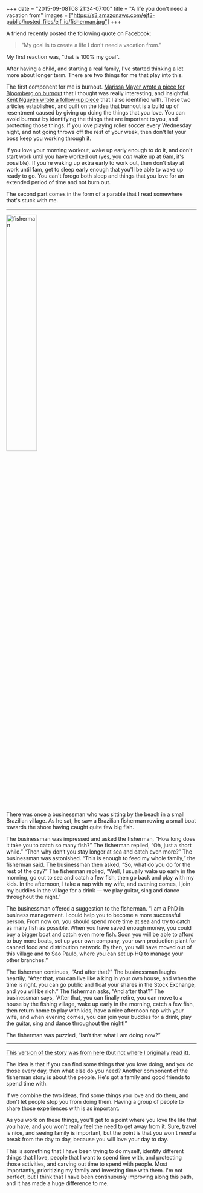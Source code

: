 +++
date = "2015-09-08T08:21:34-07:00"
title = "A life you don't need a vacation from"
images = ["https://s3.amazonaws.com/ejf3-public/hosted_files/ejf_io/fisherman.jpg"]
+++

A friend recently posted the following quote on Facebook:

> "My goal is to create a life I don't need a vacation from."

My first reaction was, "that is 100% my goal".

After having a child, and starting a real family, I've started thinking a lot more about longer term. There are two things for me that play into this.

The first component for me is burnout. [Marissa Mayer wrote a piece for Bloomberg on burnout](http://www.bloomberg.com/bw/articles/2012-04-12/how-to-avoid-burnout-marissa-mayer) that I thought was really interesting, and insightful. [Kent Nguyen  wrote a follow-up piece](http://kentnguyen.com/personal/getting-rid-burnouts/) that I also identified with. These two articles established, and built on the idea that burnout is a build up of resentment caused by giving up doing the things that you love. You can avoid burnout by identifying the things that are important to you, and protecting those things. If you love playing roller soccer every Wednesday night, and not going throws off the rest of your week, then don't let your boss keep you working through it.

If you love your morning workout, wake up early enough to do it, and don't start work until you have worked out (yes, you _can_ wake up at 6am, it's possible). If you're waking up extra early to work out, then don't stay at work until 1am, get to sleep early enough that you'll be able to wake up ready to go. You can't forego both sleep and things that you love for an extended period of time and not burn out.

The second part comes in the form of a parable that I read somewhere that's stuck with me.

---------------

<img alt="fisherman" width="40%" src="https://s3.amazonaws.com/ejf3-public/hosted_files/ejf_io/fisherman.jpg">

There was once a businessman who was sitting by the beach in a small Brazilian village. As he sat, he saw a Brazilian fisherman rowing a small boat towards the shore having caught quite few big fish.

The businessman was impressed and asked the fisherman, “How long does it take you to catch so many fish?”
The fisherman replied, “Oh, just a short while.”
“Then why don’t you stay longer at sea and catch even more?” The businessman was astonished.
“This is enough to feed my whole family,” the fisherman said.
The businessman then asked, “So, what do you do for the rest of the day?”
The fisherman replied, “Well, I usually wake up early in the morning, go out to sea and catch a few fish, then go back and play with my kids. In the afternoon, I take a nap with my wife, and evening comes, I join my buddies in the village for a drink — we play guitar, sing and dance throughout the night.”

The businessman offered a suggestion to the fisherman.
“I am a PhD in business management. I could help you to become a more successful person. From now on, you should spend more time at sea and try to catch as many fish as possible. When you have saved enough money, you could buy a bigger boat and catch even more fish. Soon you will be able to afford to buy more boats, set up your own company, your own production plant for canned food and distribution network. By then, you will have moved out of this village and to Sao Paulo, where you can set up HQ to manage your other branches.”

The fisherman continues, “And after that?”
The businessman laughs heartily, “After that, you can live like a king in your own house, and when the time is right, you can go public and float your shares in the Stock Exchange, and you will be rich.”
The fisherman asks, “And after that?”
The businessman says, “After that, you can finally retire, you can move to a house by the fishing village, wake up early in the morning, catch a few fish, then return home to play with kids, have a nice afternoon nap with your wife, and when evening comes, you can join your buddies for a drink, play the guitar, sing and dance throughout the night!”

The fisherman was puzzled, “Isn’t that what I am doing now?”

---------------

[This version of the story was from here (but not where I originally read it).](http://paulocoelhoblog.com/2010/09/08/the-fisherman-and-the-businessman/)

The idea is that if you can find some things that you love doing, and you do those every day, then what else do you need? Another component of the fisherman story is about the people. He's got a family and good friends to spend time with.

If we combine the two ideas, find some things you love and do them, and don't let people stop you from doing them. Having a group of people to share those experiences with is as important.

As you work on these things, you'll get to a point where you love the life that you have, and you won't really feel the need to get away from it. Sure, travel is nice, and seeing family is important, but the point is that you won't _need_ a break from the day to day, because you will love your day to day.

This is something that I have been trying to do myself, identify different things that I love, people that I want to spend time with, and protecting those activities, and carving out time to spend with people. Most importantly, prioritizing my family and investing time with them. I'm not perfect, but I think that I have been continuously improving along this path, and it has made a huge difference to me.
